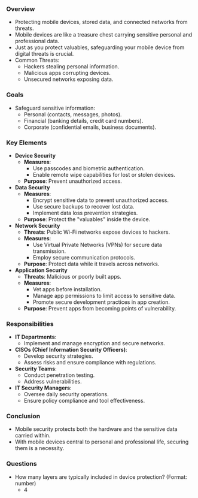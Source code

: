 ### Overview
- Protecting mobile devices, stored data, and connected networks from threats.
- Mobile devices are like a treasure chest carrying sensitive personal and professional data.
- Just as you protect valuables, safeguarding your mobile device from digital threats is crucial.
- Common Threats:
	- Hackers stealing personal information.
	- Malicious apps corrupting devices.
	- Unsecured networks exposing data.



### Goals
- Safeguard sensitive information:
	- Personal (contacts, messages, photos).
	- Financial (banking details, credit card numbers).
	- Corporate (confidential emails, business documents).



### Key Elements
- **Device Security**
    - **Measures**:
        - Use passcodes and biometric authentication.
        - Enable remote wipe capabilities for lost or stolen devices.
    - **Purpose**: Prevent unauthorized access.
- **Data Security**
    - **Measures**:
        - Encrypt sensitive data to prevent unauthorized access.
        - Use secure backups to recover lost data.
        - Implement data loss prevention strategies.
    - **Purpose**: Protect the "valuables" inside the device.
- **Network Security**
    - **Threats**: Public Wi-Fi networks expose devices to hackers.
    - **Measures**:
        - Use Virtual Private Networks (VPNs) for secure data transmission.
        - Employ secure communication protocols.
    - **Purpose**: Protect data while it travels across networks.
- **Application Security**
    - **Threats**: Malicious or poorly built apps.
    - **Measures**:
        - Vet apps before installation.
        - Manage app permissions to limit access to sensitive data.
        - Promote secure development practices in app creation.
    - **Purpose**: Prevent apps from becoming points of vulnerability.



### Responsibilities
- **IT Departments**:
    - Implement and manage encryption and secure networks.
- **CISOs (Chief Information Security Officers)**:
    - Develop security strategies.
    - Assess risks and ensure compliance with regulations.
- **Security Teams**:
    - Conduct penetration testing.
    - Address vulnerabilities.
- **IT Security Managers**:
    - Oversee daily security operations.
    - Ensure policy compliance and tool effectiveness.



### Conclusion
- Mobile security protects both the hardware and the sensitive data carried within.
- With mobile devices central to personal and professional life, securing them is a necessity.



### Questions
- How many layers are typically included in device protection? (Format: number)
	-  4